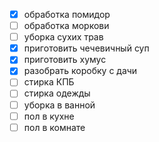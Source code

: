 - [x] обработка помидор
- [ ] обработка моркови
- [ ] уборка сухих трав
- [x] приготовить чечевичный суп
- [x] приготовить хумус
- [x] разобрать коробку с дачи
- [ ] стирка КПБ
- [ ] стирка одежды 
- [ ] уборка в ванной
- [ ] пол в кухне
- [ ] пол в комнате